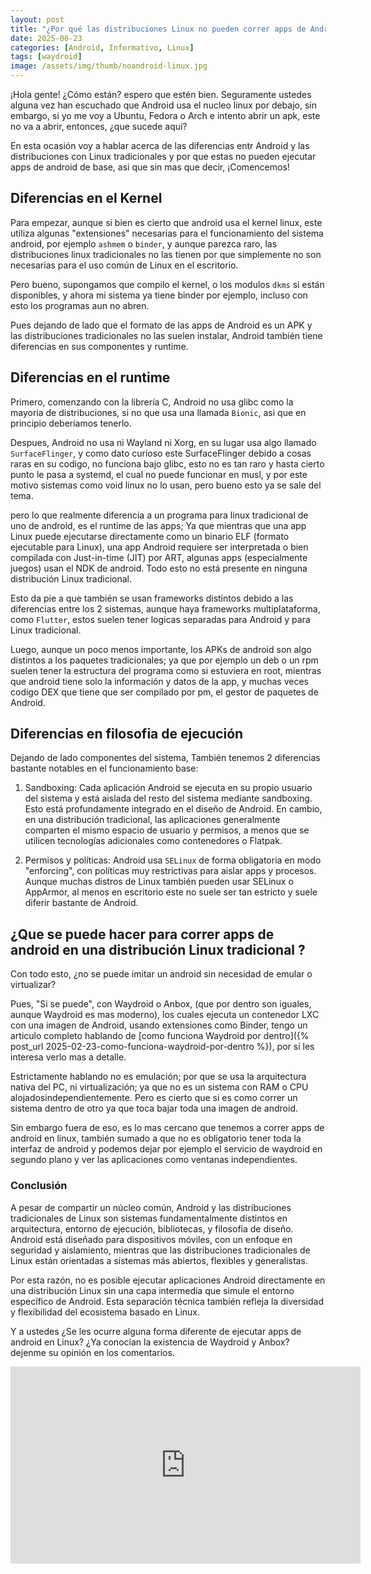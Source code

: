```yaml
---
layout: post
title: "¿Por qué las distribuciones Linux no pueden correr apps de Android?"
date: 2025-06-23
categories: [Android, Informativo, Linux]
tags: [waydroid]
image: /assets/img/thumb/noandroid-linux.jpg
---
```


¡Hola gente! ¿Cómo están? espero que estén bien. Seguramente ustedes alguna vez han escuchado que Android usa el nucleo linux por debajo, sin embargo, si yo me voy a Ubuntu, Fedora o Arch e intento abrir un apk, este no va a abrir, entonces, ¿que sucede aqui?

En esta ocasión voy a hablar acerca de las diferencias entr Android y las distribuciones con Linux tradicionales y por que estas no pueden ejecutar apps de android de base, asi que sin mas que decir, ¡Comencemos!

## Diferencias en el Kernel

Para empezar, aunque si bien es cierto que android usa el kernel linux, este utiliza algunas "extensiones" necesarias para el funcionamiento del sistema android, por ejemplo `ashmem` o `binder`, y aunque parezca raro, las distribuciones linux tradicionales no las tienen por que simplemente no son necesarias para el uso común de Linux en el escritorio.

Pero bueno, supongamos que compilo el kernel, o los modulos `dkms` si están disponibles, y ahora mi sistema ya tiene binder por ejemplo, incluso con esto los programas aun no abren.

Pues dejando de lado que el formato de las apps de Android es un APK y las distribuciones tradicionales no las suelen instalar, Android también tiene diferencias en sus componentes y runtime.

## Diferencias en el runtime

Primero, comenzando con la librería C, Android no usa glibc como la mayoria de distribuciones, si no que usa una llamada `Bionic`, asi que en principio deberíamos tenerlo.

Despues, Android no usa ni Wayland ni Xorg, en su lugar usa algo llamado `SurfaceFlinger`, y como dato curioso este SurfaceFlinger debido a cosas raras en su codigo, no funciona bajo glibc, esto no es tan raro y hasta cierto punto le pasa a systemd, el cual no puede funcionar en musl, y por este motivo sistemas como void linux no lo usan, pero bueno esto ya se sale del tema.

pero  lo que realmente diferencia a un programa para linux tradicional de uno de android, es el runtime de las apps; Ya que mientras que una app Linux puede ejecutarse directamente como un binario ELF (formato ejecutable para Linux), una app Android requiere ser interpretada o bien compilada con Just-in-time (JIT) por ART, algunas apps (especialmente juegos) usan el NDK de android. Todo esto no está presente en ninguna distribución Linux tradicional.

Esto da pie a que también se usan frameworks distintos debido a las diferencias entre los 2 sistemas, aunque haya frameworks multiplataforma, como `Flutter`, estos suelen tener logicas separadas para Android y para Linux tradicional.

Luego, aunque un poco menos importante, los APKs de android son algo distintos a los paquetes tradicionales; ya que por ejemplo un deb o un rpm suelen tener la estructura del programa como si estuviera en root, mientras que android tiene solo la información y datos de la app, y muchas veces codigo DEX que tiene que ser compilado por pm, el gestor de paquetes de Android.

## Diferencias en filosofia de ejecución

Dejando de lado componentes del sistema, También tenemos 2 diferencias bastante notables en el funcionamiento base:

1. Sandboxing: Cada aplicación Android se ejecuta en su propio usuario del sistema y está aislada del resto del sistema mediante sandboxing. Esto está profundamente integrado en el diseño de Android. En cambio, en una distribución tradicional, las aplicaciones generalmente comparten el mismo espacio de usuario y permisos, a menos que se utilicen tecnologías adicionales como contenedores o Flatpak.

2. Permisos y políticas: Android usa `SELinux` de forma obligatoria en modo "enforcing", con políticas muy restrictivas para aislar apps y procesos. Aunque muchas distros de Linux también pueden usar SELinux o AppArmor, al menos en escritorio este no suele ser tan estricto y suele diferir bastante de Android.


## ¿Que se puede hacer para correr apps de android en una distribución Linux tradicional ?

Con todo esto, ¿no se puede imitar un android sin necesidad de emular o virtualizar?

Pues, "Si se puede", con Waydroid o Anbox, (que por dentro son iguales, aunque Waydroid es mas moderno), los cuales ejecuta un contenedor LXC con una imagen de Android, usando extensiones como Binder, tengo un articulo completo hablando de [como funciona Waydroid por dentro]({% post_url 2025-02-23-como-funciona-waydroid-por-dentro %}), por si les interesa verlo mas a detalle.

Estrictamente hablando no es emulación; por que se usa la arquitectura nativa del PC, ni virtualización; ya que no es un sistema con RAM o CPU alojadosindependientemente. Pero es cierto que si es como correr un sistema dentro de otro ya que toca bajar toda una imagen de android.

Sin embargo fuera de eso, es lo mas cercano que tenemos a correr apps de android en linux, también sumado a que no es obligatorio tener toda la interfaz de android y podemos dejar por ejemplo el servicio de waydroid en segundo plano y ver las aplicaciones como ventanas independientes.

### Conclusión

A pesar de compartir un núcleo común, Android y las distribuciones tradicionales de Linux son sistemas fundamentalmente distintos en arquitectura, entorno de ejecución, bibliotecas, y filosofía de diseño. Android está diseñado para dispositivos móviles, con un enfoque en seguridad y aislamiento, mientras que las distribuciones tradicionales de Linux están orientadas a sistemas más abiertos, flexibles y generalistas.

Por esta razón, no es posible ejecutar aplicaciones Android directamente en una distribución Linux sin una capa intermedia que simule el entorno específico de Android. Esta separación técnica también refleja la diversidad y flexibilidad del ecosistema basado en Linux.

Y a ustedes ¿Se les ocurre alguna forma diferente de ejecutar apps de android en Linux? ¿Ya conocían la existencia de Waydroid y Anbox? dejenme su opinión en los comentarios.

<iframe width="560" height="315" class="ytvideo" src="https://www.youtube-nocookie.com/embed/D4zgX0hg8y0?si=s6KBDVWeLFTrfTvW" title="YouTube video player" frameborder="0" allow="accelerometer; autoplay; clipboard-write; encrypted-media; gyroscope; picture-in-picture; web-share" referrerpolicy="strict-origin-when-cross-origin" allowfullscreen></iframe>